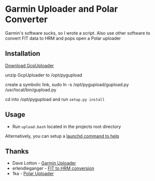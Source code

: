 # Garmin Uploader and Polar Converter

Garmin's software sucks, so I wrote a script. Also use other software to convert FIT data to HRM and pops open a Polar uploader


## Installation
[Download GcpUploader]

unzip GcpUploader to /opt/pygupload

create a symbolic link, sudo ln -s /opt/pygupload/gupload.py /usr/local/bin/gupload.py

cd into /opt/pygupload and run `setup.py install`





## Usage
* Run `upload.bash` located in the projects root directory

Alternatively, you can setup a [launchd command to help]






## Thanks
* Dave Lotton - [Garmin Uploader]
* erlendleganger - [FIT to HRM conversion]
* 1ka - [Polar Uploader]





[launchd command to help]:http://alvinalexander.com/mac-os-x/launchd-examples-launchd-plist-file-examples-mac
[Garmin Uploader]:http://sourceforge.net/p/gcpuploader/wiki/Home/
[FIT to HRM conversion]:https://github.com/erlendleganger/g2p
[Polar Uploader]:https://github.com/1ka/HRMUploader
[Download GcpUploader]:https://pypi.python.org/pypi?:action=display&name=GcpUploader